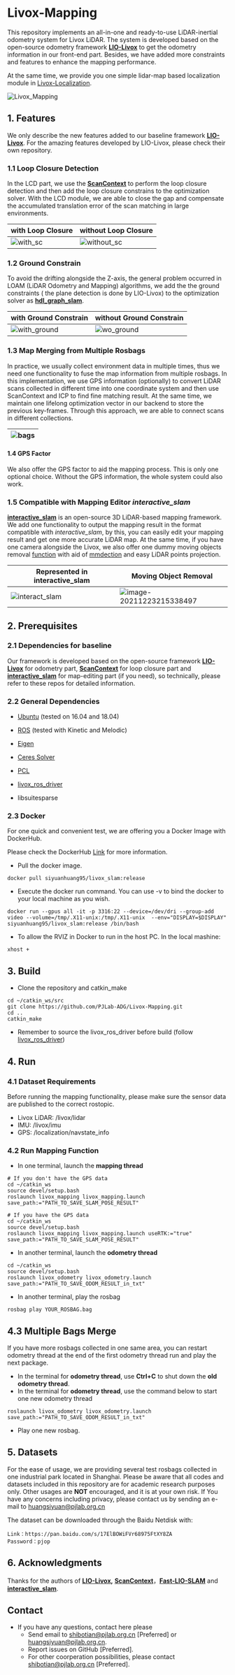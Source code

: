 # Livox-Mapping

This repository implements an all-in-one and ready-to-use LiDAR-inertial odometry system for Livox LiDAR. The system is developed based on the open-source odometry framework [**LIO-Livox**](https://github.com/Livox-SDK/LIO-Livox) to get the odometry information in our front-end part. Besides, we have added more constraints and features to enhance the mapping performance. 

At the same time, we provide you one simple lidar-map based localization module in [Livox-Localization](https://github.com/SiyuanHuang95/Livox-Localization).

![Livox_Mapping](images/lio_livox_mapping_down.gif)

## 1. Features

We only describe the new features added to our baseline framework [**LIO-Livox**](https://github.com/Livox-SDK/LIO-Livox). For the amazing features developed by LIO-Livox, please check their own repository.

### 1.1 Loop Closure Detection

In the LCD part, we use the [**ScanContext**](https://github.com/irapkaist/scancontext)  to perform the loop closure detection and then add the loop closure constrains to the optimization solver. With the LCD module, we are able to close the gap and compensate the accumulated translation error of the scan matching in large environments.

| with Loop Closure              | without Loop Closure                 |
| ------------------------------ | ------------------------------------ |
| ![with_sc](images/with_sc.gif) | ![without_sc](images/without_sc.gif) |

### 1.2 Ground Constrain

To avoid the drifting alongside the Z-axis, the general problem occurred in LOAM (LiDAR Odometry and Mapping) algorithms, we add the the ground constraints ( the plane detection is done by LIO-Livox)  to the optimization solver as  **[hdl_graph_slam](https://github.com/koide3/hdl_graph_slam)**.

| with Ground Constrain                  | without Ground Constrain                          |
| -------------------------------------- | ------------------------------------------------- |
| ![with_ground](images/with_ground.gif) | ![wo_ground](images/without_ground_constrins.gif) |

### 1.3 Map Merging from Multiple Rosbags

In practice, we usually collect environment data in multiple times, thus we need one functionality to fuse the map information from multiple rosbags. In this implementation, we use GPS information (optionally) to convert LiDAR scans collected in different time into one coordinate system and then use ScanContext and ICP to find fine matching result. At the same time, we maintain one lifelong optimization vector in our backend to store the previous key-frames. Through this approach, we  are able to connect scans in different collections.

| ![bags](images/multi_bag.gif) |
| -------------------------------------------- |

#### 1.4 GPS Factor

 We also offer the GPS factor to aid the mapping process. This is only one optional choice. Without the GPS information, the whole system could also work.

### 1.5 Compatible with Mapping Editor *interactive_slam*

 [**interactive_slam**](https://github.com/SMRT-AIST/interactive_slam) is an open-source 3D LiDAR-based mapping framework. We add one functionality to output the mapping result in the format compatible with *interactive_slam*, by this, you can easily edit your mapping result and get one more accurate LiDAR map. At the same time, if you have one camera alongside the Livox, we also offer one dummy moving objects removal [function](SC-PGO/utils/moving_object_removal/README.md) with aid of [mmdection](https://github.com/open-mmlab/mmdetection) and easy LiDAR points projection.

| Represented in interactive_slam               | Moving Object Removal                                 |
| --------------------------------------------- | ----------------------------------------------------- |
| ![interact_slam](images/interactive_slam.png) | ![image-20211223215338497](images/object_removal.png) |

## 2. Prerequisites

### 2.1 Dependencies for baseline

Our framework is developed based on the open-source framework [**LIO-Livox**](https://github.com/Livox-SDK/LIO-Livox) for odometry part,  [**ScanContext**](https://github.com/irapkaist/scancontext)  for loop closure part and [**interactive_slam**](https://github.com/SMRT-AIST/interactive_slam) for map-editing part (if you need), so technically, please refer to these repos for detailed information.

### 2.2 General Dependencies  

- [Ubuntu](http://ubuntu.com) (tested on 16.04 and 18.04)

- [ROS](http://wiki.ros.org/ROS/Installation) (tested with Kinetic and Melodic)

- [Eigen](http://eigen.tuxfamily.org/index.php?title=Main_Page)

- [Ceres Solver](http://ceres-solver.org/installation.html)

- [PCL](http://www.pointclouds.org/downloads/linux.html)

- [livox_ros_driver](https://github.com/Livox-SDK/livox_ros_driver)

- libsuitesparse

### 2.3 Docker

For one quick and convenient test, we are offering you a Docker Image with DockerHub.

Please check the DockerHub [Link](https://hub.docker.com/r/siyuanhuang95/livox_slam) for more information.

- Pull the docker image.

```shell
docker pull siyuanhuang95/livox_slam:release
```

- Execute the docker run command. You can use -v to bind the docker to your local machine as you wish.

```shell
docker run --gpus all -it -p 3316:22 --device=/dev/dri --group-add video --volume=/tmp/.X11-unix:/tmp/.X11-unix  --env="DISPLAY=$DISPLAY" siyuanhuang95/livox_slam:release /bin/bash
```

- To allow the RVIZ in Docker to run in the host PC. In the local mashine:

```shell
xhost +
```

## 3. Build

- Clone the repository and catkin_make

```shell
cd ~/catkin_ws/src
git clone https://github.com/PJLab-ADG/Livox-Mapping.git
cd ..
catkin_make
```

- Remember to source the livox_ros_driver before build (follow [livox_ros_driver](https://github.com/hku-mars/FAST_LIO#13-livox_ros_driver))

## 4. Run

### 4.1 Dataset Requirements

 Before running the mapping functionality, please make sure the sensor data are published to the correct rostopic.

- Livox LiDAR: /livox/lidar
- IMU: /livox/imu
- GPS: /localization/navstate_info

### 4.2 Run Mapping Function

- In one terminal, launch the **mapping thread**

```shell
# If you don't have the GPS data
cd ~/catkin_ws
source devel/setup.bash
roslaunch livox_mapping livox_mapping.launch save_path:="PATH_TO_SAVE_SLAM_POSE_RESULT"
```

```shell
# If you have the GPS data
cd ~/catkin_ws
source devel/setup.bash
roslaunch livox_mapping livox_mapping.launch useRTK:="true" save_path:="PATH_TO_SAVE_SLAM_POSE_RESULT"
```

- In another terminal, launch the **odometry thread**

```shell
cd ~/catkin_ws
source devel/setup.bash
roslaunch livox_odometry livox_odometry.launch save_path:="PATH_TO_SAVE_ODOM_RESULT_in_txt"
```

- In another terminal, play the rosbag

```shell
rosbag play YOUR_ROSBAG.bag
```

## 4.3 Multiple Bags Merge

If you have more rosbags collected in one same area, you can restart odometry thread at the end of the first odometry thread run and play the next package.

- In the terminal for **odometry thread**, use **Ctrl+C** to shut down the **old odometry thread**.
- In the terminal for **odometry thread**, use the command below to start one new odometry thread

```shell
roslaunch livox_odometry livox_odometry.launch save_path:="PATH_TO_SAVE_ODOM_RESULT_in_txt"
```

- Play one new rosbag.



## 5. Datasets

For the ease of usage, we are providing several test rosbags collected in one industrial park located in Shanghai. Please be aware that all codes and datasets included in this repository are for academic research purposes only. Other usages are **NOT** encouraged, and it is at your own risk. If You have any concerns including privacy, please contact us by sending an e-mail to huangsiyuan@pjlab.org.cn

The dataset can be downloaded through the Baidu Netdisk with:

```shell
Link：https://pan.baidu.com/s/17ElBOWiFVr68975FtXY8ZA 
Password：pjop
```



## 6. Acknowledgments

Thanks for the authors of **[LIO-Livox](https://github.com/Livox-SDK/LIO-Livox),** [**ScanContext**](https://github.com/irapkaist/scancontext)，[**Fast-LIO-SLAM**](https://github.com/gisbi-kim/FAST_LIO_SLAM) and  [**interactive_slam**](https://github.com/SMRT-AIST/interactive_slam).

## Contact

- If you have any questions, contact here please
  - Send email to shibotian@pjlab.org.cn [Preferred] or huangsiyuan@pjlab.org.cn.
  - Report issues on GitHub [Preferred].
  - For other coorperation possibilities, please contact shibotian@pjlab.org.cn [Preferred].

